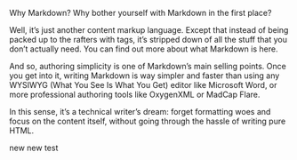 Why Markdown?
Why bother yourself with Markdown in the first place?

Well, it’s just another content markup language. Except that instead of being packed up to the rafters with tags, it’s stripped down of all the stuff that you don’t actually need. You can find out more about what Markdown is here.



And so, authoring simplicity is one of Markdown’s main selling points. Once you get into it, writing Markdown is way simpler and faster than using any WYSIWYG (What You See Is What You Get) editor like Microsoft Word, or more professional authoring tools like OxygenXML or MadCap Flare.

In this sense, it’s a technical writer’s dream: forget formatting woes and focus on the content itself, without going through the hassle of writing pure HTML.


new new test 
